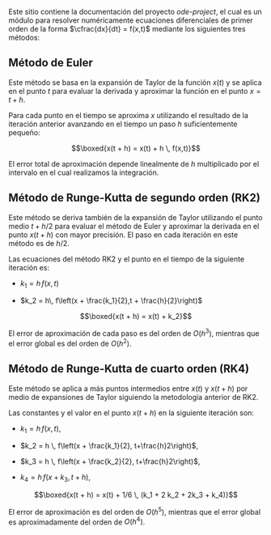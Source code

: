 Este sitio contiene la documentación del proyecto *ode-project*, el cual es un módulo para resolver numéricamente ecuaciones diferenciales de primer orden de la forma $\cfrac{dx}{dt} = f(x,t)$ mediante los siguientes tres métodos:

## Método de Euler
Este método se basa en la expansión de Taylor de la función $x(t)$ y se aplica en el punto $t$ para evaluar la derivada y aproximar la función en el punto $x = t + h$.

Para cada punto en el tiempo se aproxima $x$ utilizando el resultado de la iteración anterior avanzando en el tiempo un paso $h$ suficientemente pequeño:

$$\boxed{x(t + h) = x(t) + h \, f(x,t)}$$

El error total de aproximación depende linealmente de $h$ multiplicado por el intervalo en el cual realizamos la integración.
## Método de Runge-Kutta de segundo orden (RK2)
Este método se deriva también de la expansión de Taylor utilizando el punto medio $t + h/2$ para evaluar el método de Euler y aproximar la derivada en el punto $x(t + h)$ con mayor precisión. El paso en cada iteración en este método es de $h/2$. 

Las ecuaciones del método RK2 y el punto en el tiempo de la siguiente iteración es:

- $k_1 = h \, f(x,t)$

- $k_2 = h\, f\left(x + \frac{k_1}{2},t + \frac{h}{2}\right)$

$$\boxed{x(t + h) = x(t) + k_2}$$

El error de aproximación de cada paso es del orden de $O(h^3)$, mientras que el error global  es del orden de $O(h^2)$.

## Método de Runge-Kutta de cuarto orden (RK4)
Este método se aplica a más puntos intermedios entre $x(t)$ y $x(t+h)$ por medio de expansiones de Taylor siguiendo la metodología anterior de RK2.

Las constantes y el valor en el punto $x(t+h)$ en la siguiente iteración son:

- $k_1 = h \, f(x, t)$,

- $k_2 = h \, f\left(x + \frac{k_1}{2}, t+\frac{h}2\right)$,

- $k_3 = h \, f\left(x + \frac{k_2}{2}, t+\frac{h}2\right)$,

- $k_4 = h \, f\left(x + k_3, t + h \right)$,

$$\boxed{x(t + h) = x(t) + 1/6 \, (k_1 + 2 k_2 + 2k_3 + k_4)}$$

El error de aproximación es del orden de $O(h^5)$, mientras que el error global es aproximadamente del orden de $O(h^4)$.
